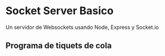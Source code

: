 # Socket Server Basico

Un servidor de Websockets usando Node, Express y Socket.io

<h2>Programa de tiquets de cola</h2>

